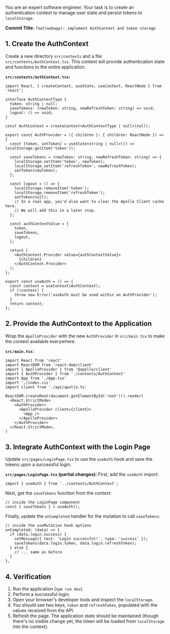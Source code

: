 You are an expert software engineer. Your task is to create an authentication context to manage user state and persist tokens to `localStorage`.

**Commit Title:** `feat(webapp): implement AuthContext and token storage`

## 1. Create the AuthContext

Create a new directory `src/contexts` and a file `src/contexts/AuthContext.tsx`. This context will provide authentication state and functions to the entire application.

**`src/contexts/AuthContext.tsx`:**
```tsx
import React, { createContext, useState, useContext, ReactNode } from 'react';

interface AuthContextType {
  token: string | null;
  saveTokens: (newToken: string, newRefreshToken: string) => void;
  logout: () => void;
}

const AuthContext = createContext<AuthContextType | null>(null);

export const AuthProvider = ({ children }: { children: ReactNode }) => {
  const [token, setToken] = useState<string | null>(() => localStorage.getItem('token'));

  const saveTokens = (newToken: string, newRefreshToken: string) => {
    localStorage.setItem('token', newToken);
    localStorage.setItem('refreshToken', newRefreshToken);
    setToken(newToken);
  };

  const logout = () => {
    localStorage.removeItem('token');
    localStorage.removeItem('refreshToken');
    setToken(null);
    // In a real app, you'd also want to clear the Apollo Client cache here.
    // We will add this in a later step.
  };

  const authContextValue = {
    token,
    saveTokens,
    logout,
  };

  return (
    <AuthContext.Provider value={authContextValue}>
      {children}
    </AuthContext.Provider>
  );
};

export const useAuth = () => {
  const context = useContext(AuthContext);
  if (!context) {
    throw new Error('useAuth must be used within an AuthProvider');
  }
  return context;
};
```

## 2. Provide the AuthContext to the Application

Wrap the `ApolloProvider` with the new `AuthProvider` in `src/main.tsx` to make the context available everywhere.

**`src/main.tsx`:**
```tsx
import React from 'react'
import ReactDOM from 'react-dom/client'
import { ApolloProvider } from '@apollo/client'
import { AuthProvider } from './contexts/AuthContext'
import App from './App.tsx'
import './index.css'
import client from './api/apollo.ts'

ReactDOM.createRoot(document.getElementById('root')!).render(
  <React.StrictMode>
    <AuthProvider>
      <ApolloProvider client={client}>
        <App />
      </ApolloProvider>
    </AuthProvider>
  </React.StrictMode>,
)
```

## 3. Integrate AuthContext with the Login Page

Update `src/pages/LoginPage.tsx` to use the `useAuth` hook and save the tokens upon a successful login.

**`src/pages/LoginPage.tsx` (partial changes):**
First, add the `useAuth` import:
```tsx
import { useAuth } from '../contexts/AuthContext';
```

Next, get the `saveTokens` function from the context:
```tsx
// inside the LoginPage component
const { saveTokens } = useAuth();
```

Finally, update the `onCompleted` handler for the mutation to call `saveTokens`:
```tsx
// inside the useMutation hook options
onCompleted: (data) => {
  if (data.login.success) {
    setMessage({ text: 'Login successful!', type: 'success' });
    saveTokens(data.login.token, data.login.refreshToken);
  } else {
    // ... same as before
  }
},
```

## 4. Verification

1.  Run the application (`npm run dev`).
2.  Perform a successful login.
3.  Open your browser's developer tools and inspect the `localStorage`.
4.  You should see two keys, `token` and `refreshToken`, populated with the values received from the API.
5.  Refresh the page. The application state should be maintained (though there's no visible change yet, the token will be loaded from `localStorage` into the context).
